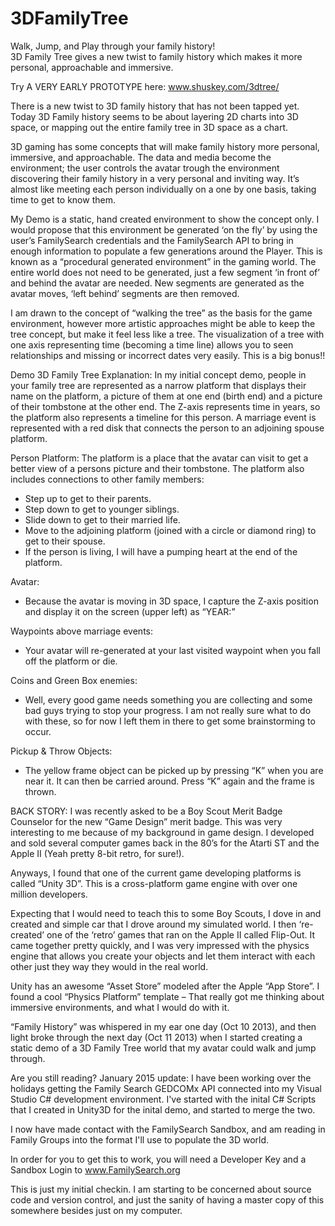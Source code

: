 # 3DFamilyTree
Walk, Jump, and Play through your family history!  
3D Family Tree gives a new twist to family history which makes it more personal, approachable  and immersive.

Try A VERY EARLY PROTOTYPE here: www.shuskey.com/3dtree/

There is a new twist to 3D family history that has not been tapped yet.  Today 3D Family history seems to be about layering 2D 
charts into 3D space, or mapping out the entire family tree in 3D space as a chart.

3D gaming has some concepts that will make family history more personal, immersive, and approachable.  The data and media become 
the environment; the user controls the avatar trough the environment discovering their family history in a very personal and 
inviting way.  It’s almost like meeting each person individually on a one by one basis, taking time to get to know them. 

My Demo is a static, hand created environment to show the concept only.  I would propose that this environment be generated 
‘on the fly’ by using the user’s FamilySearch credentials and the FamilySearch API to bring in enough information to populate a few 
generations around the Player.  This is known as a “procedural generated environment” in the gaming world.  The entire world does not 
need to be generated, just a few segment ‘in front of’ and behind the avatar are needed.  New segments are generated as the avatar 
moves, ‘left behind’ segments are then removed.

I am drawn to the concept of “walking the tree” as the basis for the game environment, however more artistic approaches might be able
to keep the tree concept, but make it feel less like a tree.  The visualization of a tree with one axis representing time (becoming a 
time line) allows you to seen relationships and missing or incorrect dates very easily.  This is a big bonus!!

Demo 3D Family Tree Explanation:
In my initial concept demo, people in your family tree are represented as a narrow platform that displays their name on the platform,
a picture of them at one end (birth end) and a picture of their tombstone at the other end.  The Z-axis represents time in years, so
the platform also represents a timeline for this person.  A marriage event is represented with a red disk that connects the person to
an adjoining spouse platform.

Person Platform:
The platform is a place that the avatar can visit to get a better view of a persons picture and their tombstone. The platform also 
includes connections to other family members:
-	Step up to get to their parents.
-	Step down to get to younger siblings.
-	Slide down to get to their married life.
-	Move to the adjoining platform (joined with a circle or diamond ring) to get to their spouse.
-	If the person is living, I will have a pumping heart at the end of the platform.

Avatar:
-	Because the avatar is moving in 3D space, I capture the Z-axis position and display it on the screen (upper left) as “YEAR:”

Waypoints above marriage events:
-	Your avatar will re-generated at your last visited waypoint when you fall off the platform or die.

Coins and Green Box enemies:
-	Well, every good game needs something you are collecting and some bad guys trying to stop your progress.  I am not really sure what to do with these, so for now I left them in there to get some brainstorming to occur.

Pickup & Throw Objects:
-	The yellow frame object can be picked up by pressing “K” when you are near it.  It can then be carried around.   Press “K” again and the frame is thrown.

BACK STORY:
I was recently asked to be a Boy Scout Merit Badge Counselor for the new “Game Design” merit badge.  This was very interesting to me 
because of my background in game design.  I developed and sold several computer games back in the 80’s for the Atarti ST and the 
Apple II (Yeah pretty 8-bit retro, for sure!).

Anyways, I found that one of the current game developing platforms is called “Unity 3D”.  This is a cross-platform game engine with 
over one million developers. 

Expecting that I would need to teach this to some Boy Scouts, I dove in and created and simple car that I drove around my simulated 
world.  I then ‘re-created’ one of the ‘retro’ games that ran on the Apple II called Flip-Out.  It came together pretty quickly, and 
I was very impressed with the physics engine that allows you create your objects and let them interact with each other just they way 
they would in the real world.

Unity has an awesome “Asset Store” modeled after the Apple “App Store”.  I found a cool “Physics Platform” template – That really 
got me thinking about immersive environments, and what I would do with it.

“Family History” was whispered in my ear one day (Oct 10 2013), and then light broke through the next day (Oct 11 2013) when I 
started creating a static demo of a 3D Family Tree world that my avatar could walk and jump through.

Are you still reading?
January 2015 update:
I have been working over the holidays getting the Family Search GEDCOMx API connected into my Visual Studio C# development environment.
I've started with the inital C# Scripts that I created in Unity3D for the inital demo, and started to merge the two.

I now have made contact with the FamilySearch Sandbox, and am reading in Family Groups into the format I'll use to populate the 3D
world.

In order for you to get this to work, you will need a Developer Key and a Sandbox Login to www.FamilySearch.org

This is just my initial checkin.  I am starting to be concerned about source code and version control, and just the sanity of having a
master copy of this somewhere besides just on my computer.
